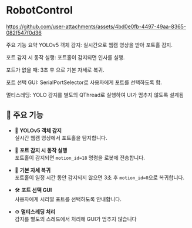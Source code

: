 # RobotControl


  

https://github.com/user-attachments/assets/4bd0e0fb-4497-49aa-8365-082f547f0d36  


주요 기능 요약
YOLOv5 객체 감지: 실시간으로 웹캠 영상을 받아 포트홀 감지.

포트 감지 시 동작 실행: 포트홀이 감지되면 인사를 실행.

포트가 없을 때: 3초 후 으로 기본 자세로 복귀.

포트 선택 GUI: SerialPortSelector로 사용자에게 포트를 선택하도록 함.

멀티스레딩: YOLO 감지를 별도의 QThread로 실행하여 UI가 멈추지 않도록 설계됨


  ## 🎯 주요 기능

- 🧠 **YOLOv5 객체 감지**  
  실시간 웹캠 영상에서 포트홀을 탐지합니다.

- 🦾 **포트 감지 시 동작 실행**  
  포트홀이 감지되면 `motion_id=18` 명령을 로봇에 전송합니다.

- 🧘 **기본 자세 복귀**  
  포트홀이 일정 시간 동안 감지되지 않으면 3초 후 `motion_id=0`으로 복귀합니다.

- 🛠 **포트 선택 GUI**  
  사용자에게 시리얼 포트를 선택하도록 안내합니다.

- ⚙️ **멀티스레딩 처리**  
  감지를 별도의 스레드에서 처리해 GUI가 멈추지 않습니다
